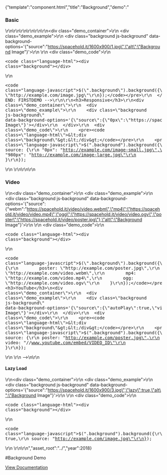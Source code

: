 {"template":"component.html","title":"Background","demo":"<h3>Basic</h3>\r\n\r\n<!-- START: FIRSTDEMO -->\r\n\r\n<style>\r\n  .background {\r\n    width: 100%;\r\n\r\n    background: #CFD8DC;\r\n    margin: 0 0 20px;\r\n    padding-top: 50%;\r\n  }\r\n</style>\r\n\r\n<div class=\"demo_container\">\r\n  <div class=\"demo_example\">\r\n    <div class=\"background js-background\" data-background-options='{\"source\":\"https://spacehold.it/1600x900/1.jpg\",\"alt\":\"Background Image\"}'></div>\r\n  </div>\r\n  <div class=\"demo_code\">\r\n    <pre><code class=\"language-html\">&lt;div class=\"background\"&gt;&lt;/div&gt;</code></pre>\r\n    <pre><code class=\"language-javascript\">$(\".background\").background({\r\n    source: \"http://example.com/image.jpg\"\r\n});</code></pre>\r\n  </div>\r\n</div>\r\n\r\n<!-- END: FIRSTDEMO -->\r\n\r\n<h3>Responsive</h3>\r\n<div class=\"demo_container\">\r\n  <div class=\"demo_example\">\r\n    <div class=\"background js-background\" data-background-options='{\"source\":{\"0px\":\"https://spacehold.it/800x450/2.jpg\",\"980px\":\"https://spacehold.it/1600x900/2.jpg\"},\"alt\":\"Background Image\"}'></div>\r\n  </div>\r\n  <div class=\"demo_code\">\r\n    <pre><code class=\"language-html\">&lt;div class=\"background\"&gt;&lt;/div&gt;</code></pre>\r\n    <pre><code class=\"language-javascript\">$(\".background\").background({\r\n    source: {\r\n        \"0px\": \"http://example.com/image-small.jpg\",\r\n        \"980px\": \"http://example.com/image-large.jpg\"\r\n    }\r\n});</code></pre>\r\n  </div>\r\n</div>\r\n\r\n<h3>Video</h3>\r\n<div class=\"demo_container\">\r\n  <div class=\"demo_example\">\r\n    <div class=\"background js-background\" data-background-options='{\"source\":{\"webm\":\"https://spacehold.it/video/video.webm\",\"mp4\":\"https://spacehold.it/video/video.mp4\",\"ogg\":\"https://spacehold.it/video/video.ogv\",\"poster\":\"https://spacehold.it/video/poster.jpg\"},\"alt\":\"Background Image\"}'></div>\r\n  </div>\r\n  <div class=\"demo_code\">\r\n    <pre><code class=\"language-html\">&lt;div class=\"background\"&gt;&lt;/div&gt;</code></pre>\r\n    <pre><code class=\"language-javascript\">$(\".background\").background({\r\n    source: {\r\n        poster: \"http://example.com/poster.jpg\",\r\n        webm: \"http://example.com/video.webm\",\r\n        mp4: \"http://example.com/video.mp4\",\r\n        ogg: \"http://example.com/video.ogv\"\r\n    }\r\n});</code></pre>\r\n  </div>\r\n</div>\r\n\r\n<!-- <h3>YouTube</h3>\n<div class=\"demo_container\">\r\n  <div class=\"demo_example\">\r\n    <div class=\"background js-background\" data-background-options='{\"source\":{\"autoPlay\":true,\"video\":\"//youtu.be/LlQ8dhdSjWs\"},\"youtubeOptions\":{\"start\":60},\"alt\":\"Background Image\"}'></div>\r\n  </div>\r\n  <div class=\"demo_code\">\r\n    <pre><code class=\"language-html\">&lt;div class=\"background\"&gt;&lt;/div&gt;</code></pre>\r\n    <pre><code class=\"language-javascript\">$(\".background\").background({\r\n    source: {\r\n        poster: \"http://example.com/poster.jpg\",\r\n        video: \"//www.youtube.com/embed/VIDEO_ID\"\r\n    }\r\n});</code></pre>\r\n  </div>\r\n</div> -->\n\r\n<h4>Lazy Load</h4>\r\n<div class=\"demo_container\">\r\n  <div class=\"demo_example\">\r\n    <div class=\"background js-background\" data-background-options='{\"source\":\"https://spacehold.it/1600x900/3.jpg\",\"lazy\":true,\"alt\":\"Background Image\"}'></div>\r\n  </div>\r\n  <div class=\"demo_code\">\r\n    <pre><code class=\"language-html\">&lt;div class=\"background\"&gt;&lt;/div&gt;</code></pre>\r\n    <pre><code class=\"language-javascript\">$(\".background\").background({\r\n  lazy: true,\r\n    source: \"http://example.com/image.jpg\"\r\n});</code></pre>\r\n  </div>\r\n</div>\r\n","asset_root":"../","year":2018}

 #Background Demo
<p class="back_link"><a href="https://formstone.it/components/background">View Documentation</a></p>